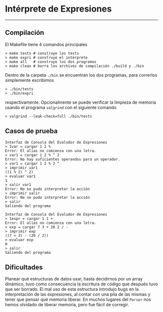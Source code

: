 # Intérprete de Expresiones
---

## Compilación

El Makefile tiene 4 comandos principales

```shell
> make tests # construye los tests
> make expri # construye el intérprete
> make all   # construye los dos programas
> make clean # borra los archivos de compilación ./build y ./bin
```

Dentro de la carpeta `./bin` se encuentran los dos programas, para correrlos simplemente escribimos

```shell
> ./bin/tests
> ./bin/expri
```
respectivamente. Opcionalmente se puede verificar la limpieza de memoria usando el programa `valgrind` con el siguiente comando

```shell
> valgrind --leak-check=full ./bin/tests
```

## Casos de prueba

```
Interfaz de Consola del Evaludor de Expresiones
> 1var = cargar 1 2 %        
Error: El alias no comienza con una letra.
> var1 = cargar 1 2 % ^ 2
Error: No hay suficientes operandos para un operador.
> var1 = cargar 1 2 % 2 ^
> imprimir var1
((1 % 2) ^ 2)
> evaluar var1
1
> salir var1
Error: No se pudo interpretar la acción
> imprimir salir
Error: No se pudo interpretar la acción
> salir
Saliendo del programa
```

```
Interfaz de Consola del Evaludor de Expresiones
> 1expr = cargar 1 1 +
Error: El alias no comienza con una letra.
> exp = cargar 7 3 + 20 2 / -
> imprimir exp
((7 + 3) - (20 / 2))
> evaluar exp
0
> salir
Saliendo del programa
```

## Dificultades

Planear qué estructuras de datos usar, hasta decidirnos por un array dinámico, tuvo como consecuencia la escritura de código que después tuvo que ser borrado. El mal uso de esta estructura introdujo bugs en la interpretación de las expresiones, al contar con una pila de las mismas y tener que pensar qué memoria liberar. En muchos lugares del `Parser` nos hemos olvidado de liberar memoria, pero fue fácil de corregir.